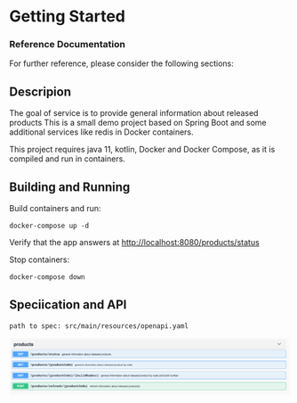 # Getting Started

### Reference Documentation

For further reference, please consider the following sections:

## Descripion

The goal of service is to provide general information about released products
This is a small demo project based on Spring Boot and some
additional services like redis in Docker containers.

This project requires java 11, kotlin, Docker and Docker Compose, as it is compiled and run in containers.

Building and Running
--------------------
Build containers and run:

    docker-compose up -d

Verify that the app answers at <http://localhost:8080/products/status>

Stop containers:

    docker-compose down

Speciication and API
--------------------
    path to spec: src/main/resources/openapi.yaml
![Alt text](src/main/resources/openapi.png "Title")
